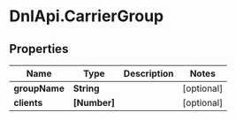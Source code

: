 # DnlApi.CarrierGroup

## Properties
Name | Type | Description | Notes
------------ | ------------- | ------------- | -------------
**groupName** | **String** |  | [optional] 
**clients** | **[Number]** |  | [optional] 


